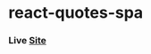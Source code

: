 # react-quotes-spa

### Live [Site](https://react-quotes-spa.netlify.app/)

<!-- BUG: an error in the deployment -> refreshing the page says 'page not found' -->

